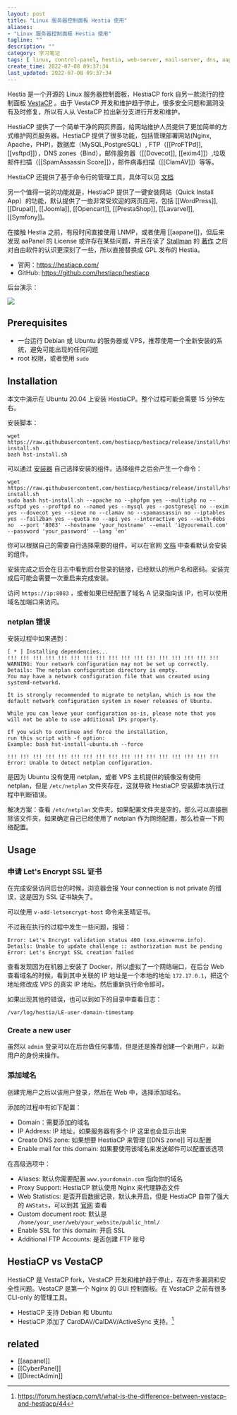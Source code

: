 ```yaml
---
layout: post
title: "Linux 服务器控制面板 Hestia 使用"
aliases:
- "Linux 服务器控制面板 Hestia 使用"
tagline: ""
description: ""
category: 学习笔记
tags: [ linux, control-panel, hestia, web-server, mail-server, dns, aapanel, ]
create_time: 2022-07-08 09:37:34
last_updated: 2022-07-08 09:37:34
---
```


Hestia 是一个开源的 Linux 服务器控制面板，HestiaCP fork 自另一款流行的控制面板 [VestaCP](https://vestacp.com/) 。由于 VestaCP 开发和维护趋于停止，很多安全问题和漏洞没有及时修复，所以有人从 VestaCP 拉出新分支进行开发和维护。

HestiaCP 提供了一个简单干净的网页界面，给网站维护人员提供了更加简单的方式维护网页服务器。HestiaCP 提供了很多功能，包括管理部署网站(Nginx, Apache，PHP)，数据库（MySQL,PostgreSQL）, FTP（[[ProFTPd]], [[vsftpd]]），DNS zones（Bind），邮件服务器（[[Dovecot]], [[exim4]]）,垃圾邮件扫描（[[SpamAssassin Score]]），邮件病毒扫描（[[ClamAV]]）等等。

HestiaCP 还提供了基于命令行的管理工具，具体可以见 [文档](https://docs.hestiacp.com/cli_commands.html)

另一个值得一说的功能就是，HestiaCP 提供了一键安装网站（Quick Install App）的功能，默认提供了一些非常受欢迎的网页应用，包括 [[WordPress]], [[Drupal]], [[Joomla]], [[Opencart]], [[PrestaShop]], [[Lavarvel]], [[Symfony]]。

在接触 Hestia 之前，有段时间直接使用 LNMP，或者使用 [[aapanel]]，但后来发现 aaPanel 的 License 或许存在某些问题，并且在读了 [Stallman](/post/2022/06/free-as-in-freedom.html) 的 [著作](/post/2022/05/free-software-free-society.html) 之后对自由软件的认识更深刻了一些，所以直接替换成 GPL 发布的 Hestia。

- 官网：<https://hestiacp.com/>
- GitHub: <https://github.com/hestiacp/hestiacp>

后台演示：

![](https://photo.einverne.info/images/2022/04/30/dnaw.png)

## Prerequisites

- 一台运行 Debian 或 Ubuntu 的服务器或 VPS，推荐使用一个全新安装的系统，避免可能出现的任何问题
- root 权限，或者使用 `sudo`

## Installation
本文中演示在 Ubuntu 20.04 上安装 HestiaCP。整个过程可能会需要 15 分钟左右。

安装脚本：

```
wget https://raw.githubusercontent.com/hestiacp/hestiacp/release/install/hst-install.sh
bash hst-install.sh
```

可以通过 [安装器](https://gabizz.github.io/hestiacp-scriptline-generator/) 自己选择安装的组件。选择组件之后会产生一个命令：

```
wget https://raw.githubusercontent.com/hestiacp/hestiacp/release/install/hst-install.sh
sudo bash hst-install.sh --apache no --phpfpm yes --multiphp no --vsftpd yes --proftpd no --named yes --mysql yes --postgresql no --exim yes --dovecot yes --sieve no --clamav no --spamassassin no --iptables yes --fail2ban yes --quota no --api yes --interactive yes --with-debs no  --port '8083' --hostname 'your_hostname' --email 'i@youremail.com' --password 'your_password' --lang 'en'
```

你可以根据自己的需要自行选择需要的组件。可以在官网 [文档](https://docs.hestiacp.com/getting_started.html) 中查看默认会安装的组件。

安装完成之后会在日志中看到后台登录的链接，已经默认的用户名和密码。安装完成后可能会需要一次重启来完成安装。

访问 `https://ip:8083` ，或者如果已经配置了域名 A 记录指向该 IP，也可以使用域名加端口来访问。

### netplan 错误
安装过程中如果遇到：

```
[ * ] Installing dependencies...
!!! !!! !!! !!! !!! !!! !!! !!! !!! !!! !!! !!! !!! !!! !!! !!! !!!                                             
WARNING: Your network configuration may not be set up correctly.
Details: The netplan configuration directory is empty.
You may have a network configuration file that was created using                                                systemd-networkd.

It is strongly recommended to migrate to netplan, which is now the
default network configuration system in newer releases of Ubuntu.

While you can leave your configuration as-is, please note that you
will not be able to use additional IPs properly.

If you wish to continue and force the installation,
run this script with -f option:
Example: bash hst-install-ubuntu.sh --force

!!! !!! !!! !!! !!! !!! !!! !!! !!! !!! !!! !!! !!! !!! !!! !!! !!!
Error: Unable to detect netplan configuration.
```

是因为 Ubuntu 没有使用 netplan，或者 VPS 主机提供的镜像没有使用 netplan，但是 `/etc/netplan` 文件夹存在，这就导致 HestiaCP 安装脚本执行过程中判断错误。

解决方案：查看 `/etc/netplan` 文件夹，如果配置文件夹是空的，那么可以直接删除该文件夹，如果确定自己已经使用了 netplan 作为网络配置，那么检查一下网络配置。

## Usage

### 申请 Let's Encrypt SSL 证书
在完成安装访问后台的时候，浏览器会报 Your connection is not private 的错误，这是因为 SSL 证书缺失了。

可以使用 `v-add-letsencrypt-host` 命令来圣晴证书。

不过我在执行的过程中发生一些问题，报错：

```
Error: Let's Encrypt validation status 400 (xxx.einverne.info). Details: Unable to update challenge :: authorization must be pending
Error: Let's Encrypt SSL creation failed
```

查看发现因为在机器上安装了 Docker，所以虚拟了一个网络端口，在后台 Web 查看域名的时候，看到其中关联的 IP 地址是一个本地的地址 `172.17.0.1`，把这个地址修改成 VPS 的真实 IP 地址。然后重新执行命令即可。

如果出现其他的错误，也可以到如下的目录中查看日志：

```
/var/log/hestia/LE-user-domain-timestamp
```

### Create a new user
虽然以 `admin` 登录可以在后台做任何事情，但是还是推荐创建一个新用户，以新用户的身份来操作。

### 添加域名
创建完用户之后以该用户登录，然后在 Web 中，选择添加域名。

添加的过程中有如下配置：

- Domain：需要添加的域名
- IP Address: IP 地址，如果服务器有多个 IP 这里也会显示出来
- Create DNS zone: 如果想要 HestiaCP 来管理 [[DNS zone]] 可以配置
- Enable mail for this domain: 如果要使用该域名来发送邮件可以配置该选项

在高级选项中：

- Aliases: 默认你需要配置 `www.yourdomain.com` 指向你的域名
- Proxy Support: HestiaCP 默认使用 Nginx 来代理静态文件
- Web Statistics: 是否开启数据记录，默认未开启，但是 HestiaCP 自带了强大的 `AWStats`，可以到其 [官网](https://awstats.sourceforge.io/) 查看
- Custom document root: 默认是 `/home/your_user/web/your_website/public_html/`
- Enable SSL for this domain: 开启 SSL
- Additional FTP Accounts: 是否创建 FTP 账号


## HestiaCP vs VestaCP
HestiaCP 是 VestaCP fork，VestaCP 开发和维护趋于停止，存在许多漏洞和安全性问题。VestaCP 是第一个 Nginx 的 GUI 控制面板。在 VestaCP 之前有很多 CLI-only 的管理工具。

- HestiaCP 支持 Debian 和 Ubuntu
- HestiaCP 添加了 CardDAV/CalDAV/ActiveSync 支持。[^1]

[^1]: <https://forum.hestiacp.com/t/what-is-the-difference-between-vestacp-and-hestiacp/44>

## related

- [[aapanel]]
- [[CyberPanel]]
- [[DirectAdmin]]

